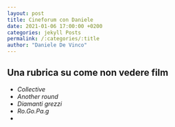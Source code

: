 ```yaml
---
layout: post
title: Cineforum con Daniele
date: 2021-01-06 17:00:00 +0200
categories: jekyll Posts
permalink: /:categories/:title
author: "Daniele De Vinco"
---
```


## Una rubrica su come non vedere film

- _Collective_
- _Another round_
- _Diamanti grezzi_
- _Ro.Go.Pa.g_
- 